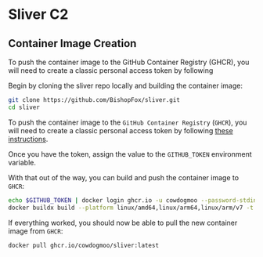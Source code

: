 # Sliver C2

## Container Image Creation

To push the container image to the GitHub Container Registry (GHCR), you will
need to create a classic personal access token by following

Begin by cloning the sliver repo locally and building the container image:

```bash
git clone https://github.com/BishopFox/sliver.git
cd sliver
```

To push the container image to the `GitHub Container Registry` (`GHCR`), you
will need to create a classic personal access token by following
[these instructions](https://docs.github.com/en/packages/working-with-a-github-packages-registry/working-with-the-container-registry).

Once you have the token, assign the value to the `GITHUB_TOKEN` environment variable.

With that out of the way, you can build and push the container image to `GHCR`:

```bash
echo $GITHUB_TOKEN | docker login ghcr.io -u cowdogmoo --password-stdin
docker buildx build --platform linux/amd64,linux/arm64,linux/arm/v7 -t ghcr.io/cowdogmoo/sliver:latest --push .
```

If everything worked, you should now be able to pull the new container image
from `GHCR`:

```bash
docker pull ghcr.io/cowdogmoo/sliver:latest
```
